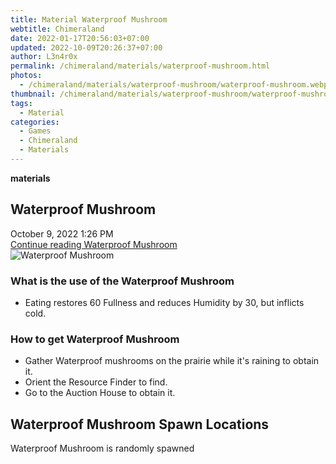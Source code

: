 ```yaml
---
title: Material Waterproof Mushroom
webtitle: Chimeraland
date: 2022-01-17T20:56:03+07:00
updated: 2022-10-09T20:26:37+07:00
author: L3n4r0x
permalink: /chimeraland/materials/waterproof-mushroom.html
photos:
  - /chimeraland/materials/waterproof-mushroom/waterproof-mushroom.webp
thumbnail: /chimeraland/materials/waterproof-mushroom/waterproof-mushroom.webp
tags:
  - Material
categories:
  - Games
  - Chimeraland
  - Materials
---
```


<section id="bootstrap-wrapper">
  <link
    rel="stylesheet"
    href="https://cdn.statically.io/gh/dimaslanjaka/Web-Manajemen/40ac3225/css/bootstrap-4.5-wrapper.css"
  />
  <div
    class="row g-0 border rounded overflow-hidden flex-md-row mb-4 shadow-sm position-relative"
  >
    <div class="col p-4 d-flex flex-column position-static">
      <strong class="d-inline-block mb-2 text-success">materials</strong>
      <h2 class="mb-0">Waterproof Mushroom</h2>
      <div class="mb-1 text-muted">October 9, 2022 1:26 PM</div>
      <a
        href="/chimeraland/materials/waterproof-mushroom.html"
        class="stretched-link d-none"
        >Continue reading Waterproof Mushroom</a
      >
    </div>
    <div class="col-auto d-none d-lg-block">
      <img
        src="/chimeraland/materials/waterproof-mushroom/waterproof-mushroom.webp"
        alt="Waterproof Mushroom"
      />
    </div>
  </div>
  <div class="row">
    <div class="col-lg-6 col-12 mb-2">
      <div class="card">
        <div class="card-body">
          <h3 class="card-title">What is the use of the Waterproof Mushroom</h3>
          <div class="card-text">
            <ul>
              <li>
                Eating restores 60 Fullness and reduces Humidity by 30, but
                inflicts cold.
              </li>
            </ul>
          </div>
        </div>
      </div>
    </div>
    <div class="col-lg-6 col-12 mb-2">
      <div class="card">
        <div class="card-body">
          <h3 class="card-title">How to get Waterproof Mushroom</h3>
          <div class="card-text">
            <ul>
              <li>
                Gather Waterproof mushrooms on the prairie while it&#x27;s
                raining to obtain it.
              </li>
              <li>Orient the Resource Finder to find.</li>
              <li>Go to the Auction House to obtain it.</li>
            </ul>
          </div>
        </div>
      </div>
    </div>
    <div class="col-12 mb-2">
      <h2>Waterproof Mushroom Spawn Locations</h2>
      <p>Waterproof Mushroom is randomly spawned</p>
    </div>
  </div>
</section>